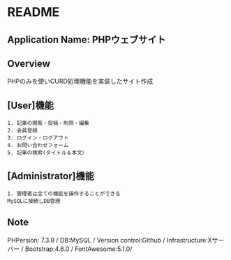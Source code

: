 # README

## Application Name: PHPウェブサイト


## Overview
PHPのみを使いCURD処理機能を実装したサイト作成
　

## [User]機能
```
1. 記事の閲覧・投稿・削除・編集
2. 会員登録
3. ログイン・ログアウト
4. お問い合わせフォーム
5. 記事の検索(タイトル＆本文）
```



## [Administrator]機能
```
1. 管理者は全ての機能を操作することができる
MySQLに接続しDB管理
```


## Note
PHPersion: 7.3.9 /
DB:MySQL /
Version control:Github /
Infrastructure:Xサーバー /
Bootstrap:4.6.0 /
FontAwesome:5.1.0/
